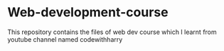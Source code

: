 # Web-development-course
This repository contains the files of web dev course which I learnt from youtube channel named codewithharry
